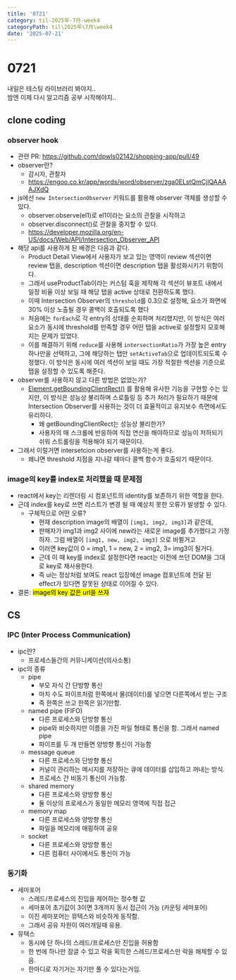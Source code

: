 ```yaml
---
title: '0721'
category: til-2025年-7月-week4
categoryPath: til\2025年\7月\week4
date: '2025-07-21'
---
```

# 0721  
내일은 테스팅 라이브러리 봐야지..  
밤엔 이제 다시 알고리즘 공부 시작해야지..  
## clone coding  
### observer hook  
- 관련 PR: https://github.com/dpwls02142/shopping-app/pull/49  
- observer란?  
	- 감시자, 관찰자  
	- https://engoo.co.kr/app/words/word/observer/zga0ELstQmCjlQAAAAJXdQ  
- js에선 `new IntersectionObserver` 키워드를 활용해 observer 객체를 생성할 수 있다.  
	- observer.observe(el1)로 el1이라는 요소의 관찰을 시작하고  
	- observer.disconnect()로 관찰을 중지할 수 있다.  
	- https://developer.mozilla.org/en-US/docs/Web/API/Intersection_Observer_API  
- 해당 api를 사용하게 된 배경은 다음과 같다.  
	- Product Detail View에서 사용자가 보고 있는 영역이 review 섹션이면 review 탭을, description 섹션이면 description 탭을 활성화시키기 위함이다.  
	- 그래서 useProductTab이라는 커스텀 훅을 제작해 각 섹션이 뷰포트 내에서 일정 비율 이상 보일 때 해당 탭을 active 상태로 전환하도록 했다.  
	- 이때 Intersection Observer의 `threshold`를 0.3으로 설정해, 요소가 화면에 30% 이상 노출될 경우 콜백이 호출되도록 했다  
	- 처음에는 `forEach`로 각 entry의 상태를 순회하며 처리했지만, 이 방식은 여러 요소가 동시에 threshold를 만족할 경우 어떤 탭을 active로 설정할지 모호해지는 문제가 있었다.  
	- 이를 해결하기 위해 `reduce`를 사용해 `intersectionRatio`가 가장 높은 entry 하나만을 선택하고, 그에 해당하는 탭만 `setActiveTab`으로 업데이트되도록 수정했다. 이 방식은 동시에 여러 섹션이 보일 때도 가장 적절한 섹션을 기준으로 탭을 설정할 수 있도록 해준다.  
- observer를 사용하지 않고 다른 방법은 없었는가?  
	- [Element.getBoundingClientRect()](https://developer.mozilla.org/ko/docs/Web/API/Element/getBoundingClientRect) 를 활용해 유사한 기능을 구현할 수는 있지만, 이 방식은 성능상 불리하며 스로틀링 등 추가 처리가 필요하기 때문에 Intersection Observer를 사용하는 것이 더 효율적이고 유지보수 측면에서도 유리하다.  
		- 왜 getBoundingClientRect는 성능상 불리한가?  
		- 사용자의 매 스크롤에 반응하여 직접 연산을 해야하므로 성능이 저하되기 쉬워 스트롤링을 적용해야 되기 때문이다.  
- 그래서 이럴거면 intersetcion observer를 사용하는게 좋다.  
	- 왜냐면 threshold 지점을 지나갈 때마다 콜백 함수가 호출되기 때문이다.  
### image의 key를 index로 처리했을 때 문제점  
- react에서 key는 리렌더링 시 컴포넌트의 identity를 보존하기 위한 역할을 한다.  
- 근데 index를 key로 쓰면 리스트가 변경 될 때 예상치 못한 오류가 발생할 수 있다.  
	- 구체적으로 어떤 오류?  
		- 현재 description image의 배열이 `[img1, img2, img3]`과 같은데,  
		- 판매자가 img1과 img2 사이에 new라는 새로운 image를 추가했다고 가정하자. 그럼 배열이 `[img1, new, img2, img3]` 으로 바뀔거고  
		- 이러면 key값이 0 = img1, 1 = new, 2 = img2, 3= img3이 될거다.  
		- 근데 이 때 key를 index로 설정한다면 react는 이전에 쓰던 DOM을 그대로 key로 재사용한다.  
		- 즉 ui는 정상처럼 보여도 react 입장에선 image 컴포넌트에 전달 된 effect가 있다면 잘못된 상태로 이어질 수 있다.  
- 결론: <mark>image의 key 값은 url을 쓰자</mark>  
## CS  
### IPC (Inter Process Communication)  
- ipc란?  
	- 프로세스들간의 커뮤니케이션(의사소통)  
- ipc의 종류  
	- pipe  
		- 부모 자식 간 단방향 통신  
		- 마치 수도 파이프처럼 한쪽에서 물(데이터)를 넣으면 다른쪽에서 받는  구조  
		- 즉 한쪽은 쓰고 한쪽은 읽기만함.  
	- named pipe (FIFO)  
		- 다른 프로세스와 단방향 통신  
		- pipe와 비슷하지만 이름을 가진 파일 형태로 통신을 함. 그래서 named pipe  
		- 파이프를 두 개 만들면 양방향 통신이 가능함  
	- message queue  
		- 다른 프로세스와 단방향 통신  
		- 커널이 관리하는 메시지를 저장하는 큐에 데이터를 삽입하고 꺼내는 방식.  
		- 프로세스 간 비동기 통신이 가능함.  
	- shared memory  
		- 다른 프로세스와 양방향 통신  
		- 둘 이상의 프로세스가 동일한 메모리 영역에 직접 접근  
	- memory map  
		- 다른 프로세스와 양방향 통신  
		- 파일을 메모리에 매핑하여 공유  
	- socket  
		- 다른 프로세스와 양방향 통신  
		- 다른 컴퓨터 사이에서도 통신이 가능  
### 동기화  
- 세마포어  
	- 스레드/프로세스의 진입을 제어하는 정수형 값  
	- 세마포어 초기값이 3이면 3개까지 동시 접근이 가능 (카운팅 세마포어)  
	- 이진 세마포어는 뮤텍스와 비슷하게 동작함.  
	- 그래서 공유 자원이 여러개일때 유용.  
- 뮤텍스  
	- 동시에 단 하나의 스레드/프로세스만 진입을 허용함  
	- 한 번에 하나만 잠글 수 있고 락을 획득한 스레드/프로세스만 락을 해제할 수 있음.  
	- 한마디로 자기거는 자기만 풀 수 있다는거임.
